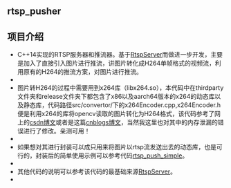 ﻿## rtsp_pusher

项目介绍
-
* C++14实现的RTSP服务器和推流器。基于[RtspServer](https://github.com/PHZ76/RtspServer/tree/master)而做进一步开发，主要是加入了直接引入图片进行推流，讲图片转化成H264单帧格式的视频流，利用原有的H264的推流方案，对图片进行推流。
* 
* 图片转H264的过程中需要用到x264库（libx264.so），本代码中在thirdparty文件夹和release文件夹下都包含了x86以及aarch64版本的x264的动态库以及静态库，代码路径src/convertor/下的x264Encoder.cpp,x264Encoder.h便是利用x264的库将opencv读取的图片转化为H264格式，该代码参考了网上的[csdn博文](https://blog.csdn.net/leonardohaig/article/details/103624426)或者是这篇[cnblogs博文](https://www.cnblogs.com/ziyu-trip/p/7075003.html)，当然我这里也对其中的内存泄漏的错误进行了修改。亲测可用！
* 
* 如果想对其进行封装可以成只用来将图片以rtsp流发送出去的动态库，也是可行的，封装后的简单使用示例可以参考代码[rtsp_push_simple](https://github.com/weizf0606/rtsp_pusher_simple)。
* 
* 其他代码的说明可以参考该代码的最基础来源[RtspServer](https://github.com/PHZ76/RtspServer/tree/master)。
* 

